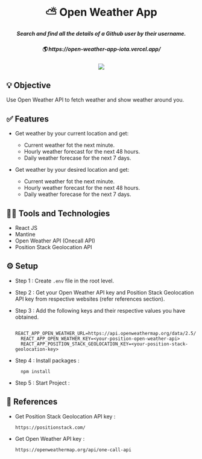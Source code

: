 <h1 align='center'>⛅ Open Weather App</h1>

<h5 align='center'>Search and find all the details of a Github user by their username.</h5>
<h5 align='center'>🌎 https://open-weather-app-iota.vercel.app/</h5>

<div align="center">
<img src="https://therealsujitk-vercel-badge.vercel.app/?app=open-weather-app" />
</div>


## 💡 Objective
Use Open Weather API to fetch weather and show weather around you.

## ✅ Features
- Get weather by your current location and get:
  - Current weather fot the next minute.
  - Hourly weather forecast for the next 48 hours.
  - Daily weather forecase for the next 7 days.

- Get weather by your desired location and get:
  - Current weather fot the next minute.
  - Hourly weather forecast for the next 48 hours.
  - Daily weather forecase for the next 7 days.

##  👨‍💻 Tools and Technologies
- React JS
- Mantine
- Open Weather API (Onecall API)
- Position Stack Geolocation API

## ⚙️ Setup

- Step 1 : Create `.env` file in the root level.
- Step 2 : Get your Open Weather API key and Position Stack Geolocation API key from respective websites (refer references section).
- Step 3 : Add the following keys and their respective values you have obtained.

        REACT_APP_OPEN_WEATHER_URL=https://api.openweathermap.org/data/2.5/onecall
        REACT_APP_OPEN_WEATHER_KEY=<your-position-open-weather-api>
        REACT_APP_POSITION_STACK_GEOLOCATION_KEY=<your-position-stack-geolocation-key>
        
- Step 4 :
  Install packages :

        npm install

- Step 5 :
  Start Project :
  
  
## 📄 References

- Get Position Stack Geolocation API key :

      https://positionstack.com/

- Get Open Weather API key :

      https://openweathermap.org/api/one-call-api
  


